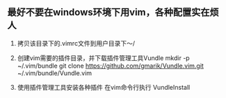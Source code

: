 ## 最好不要在windows环境下用vim，各种配置实在烦人

1. 拷贝该目录下的.vimrc文件到用户目录下～/

2. 创建vim需要的插件目录，并下载插件管理工具Vundle
mkdir -p ~/.vim/bundle
git clone https://github.com/gmarik/Vundle.vim.git ~/.vim/bundle/Vundle.vim

3. 使用插件管理工具安装各种插件
在vim命令行执行
VundleInstall
